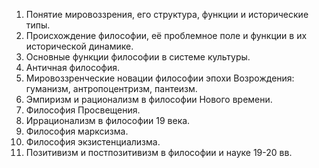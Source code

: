 1. Понятие мировоззрения, его структура, функции и исторические типы.
2. Происхождение философии, её проблемное поле и функции в их исторической динамике.
3. Основные функции философии в системе культуры.
4. Античная философия.
5. Мировоззренческие новации философии эпохи Возрождения: гуманизм, антропоцентризм, пантеизм.
6. Эмпиризм и рационализм в философии Нового времени.
7. Философия Просвещения.
8. Иррационализм в философии 19 века.
9. Философия марксизма.
10. Философия экзистенциализма.
11. Позитивизм и постпозитивизм в философии и науке 19-20 вв.